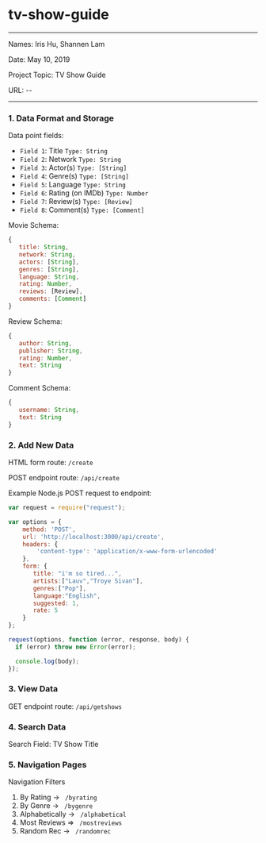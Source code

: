 # tv-show-guide

---

Names: Iris Hu, Shannen Lam

Date: May 10, 2019

Project Topic: TV Show Guide

URL: --

---


### 1. Data Format and Storage

Data point fields:
- `Field 1`:     Title              `Type: String`
- `Field 2`:     Network            `Type: String`
- `Field 3`:     Actor(s)           `Type: [String]`
- `Field 4`:     Genre(s)           `Type: [String]`
- `Field 5`:     Language           `Type: String`
- `Field 6`:     Rating (on IMDb)   `Type: Number`
- `Field 7`:     Review(s)          `Type: [Review]`
- `Field 8`:     Comment(s)         `Type: [Comment]`

Movie Schema: 
```javascript
{
   title: String, 
   network: String,
   actors: [String],
   genres: [String],
   language: String,
   rating: Number,
   reviews: [Review],  
   comments: [Comment]
}
```

Review Schema: 
```javascript
{
   author: String, 
   publisher: String,
   rating: Number,
   text: String
}
```

Comment Schema: 
```javascript
{
   username: String, 
   text: String
}
```

### 2. Add New Data

HTML form route: `/create`

POST endpoint route: `/api/create`

Example Node.js POST request to endpoint: 
```javascript
var request = require("request");

var options = { 
    method: 'POST',
    url: 'http://localhost:3000/api/create',
    headers: { 
        'content-type': 'application/x-www-form-urlencoded' 
    },
    form: { 
       title: "i'm so tired...", 
       artists:["Lauv","Troye Sivan"],
       genres:["Pop"],
       language:"English",
       suggested: 1,
       rate: 5
    } 
};

request(options, function (error, response, body) {
  if (error) throw new Error(error);

  console.log(body);
});
```

### 3. View Data

GET endpoint route: `/api/getshows`

### 4. Search Data

Search Field: TV Show Title

### 5. Navigation Pages

Navigation Filters
1. By Rating -> `  /byrating  `
2. By Genre -> `  /bygenre  `
3. Alphabetically -> `  /alphabetical  `
4. Most Reviews => `  /mostreviews  `
5. Random Rec -> `  /randomrec  `

